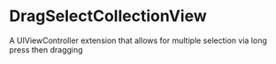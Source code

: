 # DragSelectCollectionView
A UIViewController extension that allows for multiple selection via long press then dragging
